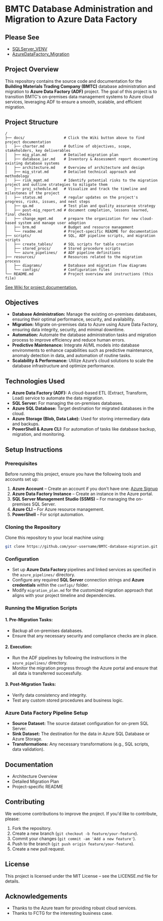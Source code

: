 # BMTC Database Administration and Migration to Azure Data Factory

## Please See
- [SQLServer_VENV](https://github.com/vespertron/SQLServer_VENV)
- [AzureDataFactory_Migration](https://github.com/vespertron/AzureDataFactory_Migration)

## Project Overview

This repository contains the source code and documentation for the **Building Materials Trading Company (BMTC)** database administration and migration to **Azure Data Factory (ADF)** project. The goal of this project is to transition BMTC's on-premises data management systems to Azure cloud services, leveraging ADF to ensure a smooth, scalable, and efficient migration.

## Project Structure

```plaintext
/
├── docs/                  # Click the Wiki button above to find project documentation
|   ├── charter.md         # Outline of objectives, scope, stakeholders, key deliverables
│   ├── mig_plan.md        # Detailed migration plan
│   ├── database_iar.md    # Inventory & Assessment report documenting existing database systems
│   ├── architecture.md    # Overview of architecture and design
│   ├── mig_strat.md       # Detailed technical approach and methodology
│   ├── risk_mgmt.md       # Identify potential risks to the migration project and outline strategies to mitigate them
│   ├── proj_schedule.md   # Visualize and track the timeline and milestones of the project
│   ├── status.md          # regular updates on the project's progress, risks, issues, and next steps
│   ├── qa.md              # Test plan and quality assurance strategy
│   ├── post-mig_report.md # document completion, lessons learned, final checks
│   ├── change_mgmt.md     # prepare the organization for new cloud-based system and manage user adoption
│   ├── brm.md             # Budget and resource management
│   └── readme.md          # Project-specific README for documentation
├── scripts/               # SQL, ADF pipeline scripts, and migration scripts
│   ├── create_tables/     # SQL scripts for table creation
│   ├── stored_procs/      # Stored procedure scripts
│   └── azure_pipelines/   # ADF pipeline definitions
├── resources/             # Resources related to the migration process
│   ├── diagrams/          # Database and migration flow diagrams
│   └── configs/           # Configuration files
└── README.md              # Project overview and instructions (this file)
```
[See Wiki for project documentation.](https://github.com/vespertron/BuildingMaterialsTradingCo/wiki/Hey-There!)

## Objectives

- **Database Administration:** Manage the existing on-premises databases, ensuring their optimal performance, security, and availability.
- **Migration:** Migrate on-premises data to Azure using Azure Data Factory, ensuring data integrity, security, and minimal downtime.
- **Automation:** Automate the database administration tasks and migration process to improve efficiency and reduce human errors.
- **Predictive Maintenance:** Integrate AI/ML models into database environments to enhance capabilities such as predictive maintenance, anomaly detection in data, and automation of routine tasks.
- **Scalability & Performance:** Utilize Azure’s cloud solutions to scale the database infrastructure and optimize performance.

## Technologies Used

- **Azure Data Factory (ADF):** A cloud-based ETL (Extract, Transform, Load) service to automate the data migration.
- **SQL Server:** For managing the on-premises databases.
- **Azure SQL Database:** Target destination for migrated databases in the cloud.
- **Azure Storage (Blob, Data Lake):** Used for storing intermediary data and backups.
- **PowerShell & Azure CLI:** For automation of tasks like database backup, migration, and monitoring.

## Setup Instructions

### Prerequisites

Before running this project, ensure you have the following tools and accounts set up:

1. **Azure Account** – Create an account if you don't have one: [Azure Signup](https://azure.microsoft.com/en-us/free/)
2. **Azure Data Factory Instance** – Create an instance in the Azure portal.
3. **SQL Server Management Studio (SSMS)** – For managing the on-premises SQL Server.
4. **Azure CLI** – For Azure resource management.
5. **PowerShell** – For script automation.

### Cloning the Repository

Clone this repository to your local machine using:

```bash
git clone https://github.com/your-username/BMTC-database-migration.git
```

### Configuration

- Set up **Azure Data Factory** pipelines and linked services as specified in the `azure_pipelines/` directory.
- Configure any required **SQL Server** connection strings and **Azure credentials** within the `configs/` folder.
- Modify `migration_plan.md` for the customized migration approach that aligns with your project timeline and dependencies.

### Running the Migration Scripts


#### 1. Pre-Migration Tasks:
- Backup all on-premises databases.
- Ensure that any necessary security and compliance checks are in place.

#### 2. Execution:
- Run the ADF pipelines by following the instructions in the `azure_pipelines/` directory.
- Monitor the migration progress through the Azure portal and ensure that all data is transferred successfully.

#### 3. Post-Migration Tasks:
- Verify data consistency and integrity.
- Test any custom stored procedures and business logic.

### Azure Data Factory Pipeline Setup

- **Source Dataset:** The source dataset configuration for on-prem SQL Server.
- **Sink Dataset:** The destination for the data in Azure SQL Database or Azure Storage.
- **Transformations:** Any necessary transformations (e.g., SQL scripts, data validation).

## Documentation
- Architecture Overview
- Detailed Migration Plan
- Project-specific README

## Contributing
We welcome contributions to improve the project. If you'd like to contribute, please:

1. Fork the repository.
2. Create a new branch (`git checkout -b feature/your-feature`).
3. Commit your changes (`git commit -am 'Add a new feature'`).
4. Push to the branch (`git push origin feature/your-feature`).
5. Create a new pull request.

## License
This project is licensed under the MIT License – see the LICENSE.md file for details.

## Acknowledgements
- Thanks to the Azure team for providing robust cloud services.
- Thanks to FCTG for the interesting business case.
